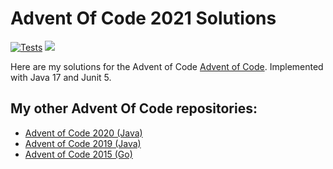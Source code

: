 # Advent Of Code 2021 Solutions

[![Tests](https://github.com/jerchende/advent-of-code-2021/workflows/Tests/badge.svg?branch=master)](https://github.com/jerchende/advent-of-code-2021/actions?query=workflow%3ATests)
[![](https://img.shields.io/badge/stars%20⭐-50-yellow)](https://adventofcode.com/2021)

Here are my solutions for the Advent of Code [Advent of Code](https://adventofcode.com/2021). Implemented with Java 17 and Junit 5.

## My other Advent Of Code repositories:

* [Advent of Code 2020 (Java)](https://github.com/jerchende/advent-of-code-2020)
* [Advent of Code 2019 (Java)](https://github.com/jerchende/advent-of-code-2019)
* [Advent of Code 2015 (Go)](https://github.com/jerchende/advent-of-code-2015)
 